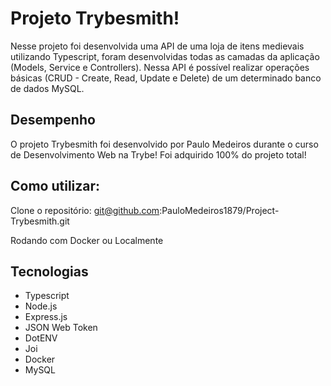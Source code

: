 # Projeto Trybesmith!

Nesse projeto foi desenvolvida uma API de uma loja de itens medievais utilizando Typescript, foram desenvolvidas todas as camadas da aplicação (Models, Service e Controllers). Nessa API é possível realizar operações básicas (CRUD - Create, Read, Update e Delete) de um determinado banco de dados MySQL.

## Desempenho
O projeto Trybesmith foi desenvolvido por Paulo Medeiros durante o curso de Desenvolvimento Web na Trybe! Foi adquirido 100% do projeto total!



## Como utilizar:
Clone o repositório: git@github.com:PauloMedeiros1879/Project-Trybesmith.git

Rodando com Docker ou Localmente

## Tecnologias
- Typescript
- Node.js
- Express.js
- JSON Web Token
- DotENV
- Joi
- Docker
- MySQL
